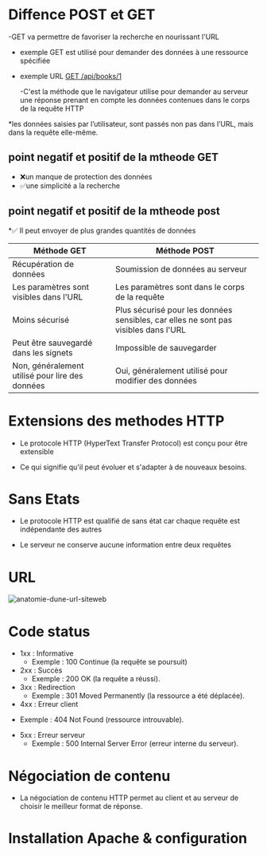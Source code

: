 #  Diffence POST et GET

-GET va permettre de favoriser la recherche en nourissant l'URL

* exemple GET est utilisé pour demander des données à une ressource spécifiée
  
* exemple URL [GET /api/books/1](http://a.com)

   -C'est la méthode que le navigateur utilise pour demander au serveur une réponse prenant en compte les données contenues dans le corps de la requête HTTP

*les données saisies par l’utilisateur, sont passés non pas dans l’URL, mais dans la requête elle-même.
  
 ##  **point negatif et positif de la mtheode GET**
    
* ❌un manque de protection des données 
* ✅une simplicité a la recherche

 ##  **point negatif et positif de la mtheode post**

*✅ Il peut envoyer de plus grandes quantités de données



 | Méthode GET                               | Méthode POST                              |
|-------------------------------------------|-------------------------------------------|
   | Récupération de données                   | Soumission de données au serveur          |
   | Les paramètres sont visibles dans l'URL   | Les paramètres sont dans le corps de la requête |
   | Moins sécurisé | Plus sécurisé pour les données sensibles, car elles ne sont pas visibles dans l'URL |
  | Peut être sauvegardé dans les signets     | Impossible de sauvegarder                 |
  | Non, généralement utilisé pour lire des données | Oui, généralement utilisé pour modifier des données |


# Extensions des methodes HTTP

* Le protocole HTTP (HyperText Transfer Protocol) est conçu pour être extensible
- Ce qui signifie qu'il peut évoluer et s'adapter à de nouveaux besoins.


# Sans Etats

- Le protocole HTTP est qualifié de sans état car chaque requête est indépendante des autres 

- Le serveur ne conserve aucune information entre deux requêtes


 # URL

 
![anatomie-dune-url-siteweb](https://github.com/user-attachments/assets/5b03c6b5-7210-41bf-8080-3ca5f43ade82)

# Code status 

* 1xx : Informative
  - Exemple : 100 Continue (la requête se poursuit)
* 2xx : Succès
  - Exemple : 200 OK (la requête a réussi).
* 3xx : Redirection
  - Exemple : 301 Moved Permanently (la ressource a été déplacée).
*  4xx : Erreur client
  - Exemple : 404 Not Found (ressource introuvable).
* 5xx : Erreur serveur
  - Exemple : 500 Internal Server Error (erreur interne du serveur).
 

# Négociation de contenu

* La négociation de contenu HTTP permet au client et au serveur de choisir le meilleur format de réponse.


# Installation Apache & configuration


 

